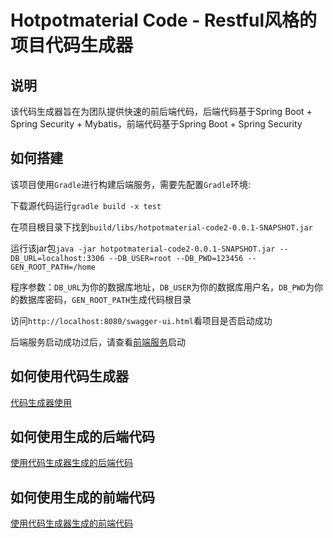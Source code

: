 ﻿# Hotpotmaterial Code - Restful风格的项目代码生成器

## 说明

该代码生成器旨在为团队提供快速的前后端代码，后端代码基于Spring Boot + Spring Security + Mybatis，前端代码基于Spring Boot + Spring Security

## 如何搭建

该项目使用`Gradle`进行构建后端服务，需要先配置`Gradle`环境:

下载源代码运行`gradle build -x test`

在项目根目录下找到`build/libs/hotpotmaterial-code2-0.0.1-SNAPSHOT.jar`

运行该jar包`java -jar hotpotmaterial-code2-0.0.1-SNAPSHOT.jar --DB_URL=localhost:3306 --DB_USER=root --DB_PWD=123456 --GEN_ROOT_PATH=/home`

程序参数：`DB_URL`为你的数据库地址，`DB_USER`为你的数据库用户名，`DB_PWD`为你的数据库密码，`GEN_ROOT_PATH`生成代码根目录

访问`http://localhost:8080/swagger-ui.html`看项目是否启动成功

后端服务启动成功过后，请查看[前端服务](https://github.com/hotpotmaterial/code-frontend)启动

## 如何使用代码生成器

[代码生成器使用](./doc/how_to_use.md)

## 如何使用生成的后端代码

[使用代码生成器生成的后端代码](./doc/how_to_use_backend_code.md)

## 如何使用生成的前端代码

[使用代码生成器生成的前端代码](./doc/how_to_use_frontend_code.md)

